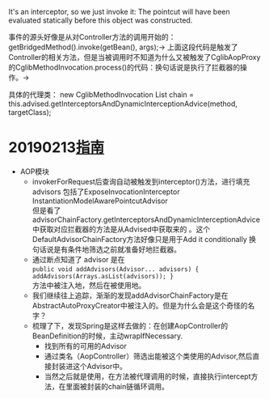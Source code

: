 It's an interceptor, so we just invoke it: The pointcut will have been evaluated statically before this object was constructed.

事件的源头好像是从对Controller方法的调用开始的：getBridgedMethod().invoke(getBean(), args);->
上面这段代码是触发了Controller的相关方法，但是当被调用时不知道为什么又被触发了CglibAopProxy的CglibMethodInvocation.process()的代码：换句话说是执行了拦截器的操作。->



具体的代理类：
new CglibMethodInvocation
List<Object> chain = this.advised.getInterceptorsAndDynamicInterceptionAdvice(method, targetClass);



# 20190213[指南](https://mp.weixin.qq.com/s/kD5nPNzkt68ZvQT5nCFmaA)
* AOP模块
    * invokerForRequest后查询自动被触发到interceptor()方法，进行填充advisors 包括了ExposeInvocationInterceptor InstantiationModelAwarePointcutAdvisor  
        但是看了advisorChainFactory.getInterceptorsAndDynamicInterceptionAdvice 中获取对应拦截器的方法是从Advised中获取来的 。这个DefaultAdvisorChainFactory方法好像只是用于Add it conditionally 换句话说是有条件地筛选之前就准备好地拦截器。
    * 通过断点知道了 advisor 是在  
         ``
         	public void addAdvisors(Advisor... advisors) {
         		addAdvisors(Arrays.asList(advisors));
         	}
         ``  
         方法中被注入地，然后在被使用地。
    * 我们继续往上追踪，渐渐的发现addAdvisorChainFactory是在AbstractAutoProxyCreator中被注入的。但是为什么会是这个奇怪的名字？
    * 梳理了下，发现Spring是这样去做的：在创建AopController的BeanDefinition的时候，主动wrapIfNecessary.
        * 找到所有的可用的Advisor
        * 通过类名（AopController）筛选出能被这个类使用的Advisor,然后直接封装进这个Advisor中。
        * 当然之后就是使用，在方法被代理调用的时候，直接执行intercept方法，在里面被封装的chain链循环调用。